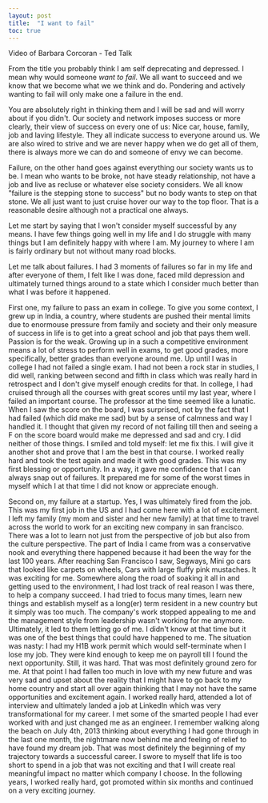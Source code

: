 ```yaml
---
layout: post
title:  "I want to fail"
toc: true
---
```


Video of Barbara Corcoran - Ted Talk

From the title you probably think I am self deprecating and depressed. I mean why would someone *want to fail*. We all want to succeed and we know that we become what we we think and do. Pondering and actively wanting to fail will only make one a failure in the end.

You are absolutely right in thinking them and I will be sad and will worry about if you didn't. Our society and network imposes success or more clearly, their view of success on every one of us: Nice car, house, family, job and laving lifestyle. They all indicate success to everyone around us. We are also wired to strive and we are never happy when we do get all of them, there is always more we can do and someone of envy we can become.

Failure, on the other hand goes against everything our society wants us to be. I mean who wants to be broke, not have steady relationship, not have a job and live as recluse or whatever else society considers. We all know "failure is the stepping stone to success" but no body wants to step on that stone. We all just want to just cruise hover our way to the top floor. That is a reasonable desire although not a practical one always.

Let me start by saying that I won't consider myself successful by any means. I have few things going well in my life and I do struggle with many things but I am definitely happy with where I am. My journey to where I am is fairly ordinary but not without many road blocks.

Let me talk about failures. I had 3 moments of failures so far in my life and after everyone of them, I felt like I was done, faced mild depression and ultimately turned things around to a state which I consider much better than what I was before it happened.

First one, my failure to pass an exam in college. To give you some context, I grew up in India, a country, where students are pushed their mental limits due to enormouse pressure from family and society and their only  measure of success in life is to get into a great school and job that pays them well. Passion is for the weak. Growing up in a such a competitive environment means a lot of stress to perform well in exams, to get good grades, more specifically, better grades than everyone around me. Up until I was in college I had not failed a single exam. I had not been a rock star in studies, I did well, ranking between second and fifth in class which was really hard in retrospect and I don't give myself enough credits for that. In college, I had cruised through all  the courses with great scores until my last year, where I failed an important course. The professor at the time seemed like a lunatic. When I saw the score on the board, I was surprised, not by the fact that I had failed (which did make me sad) but by a sense of calmness and way I handled it. I thought that given my record of not failing till then and seeing a F on the score board would make me depressed and sad and cry. I did neither of those things. I smiled and told myself: let me fix this. I will give it another shot and prove that I am the best in that course. I worked really hard and took the test again and made it with good grades. This was my first blessing or opportunity. 
In a way, it gave me confidence that I can always snap out of failures. It prepared me for some of the worst times in myself which I at that time I did not know or appreciate enough.

Second on, my failure at a startup. Yes, I was ultimately fired from the job. This was my first job in the US and I had come here with a lot of excitement. I left my family (my mom and sister and her new family) at that time to travel across the world to work for an exciting new company in san francisco. There was a lot to learn not just from the perspective of job but also from the culture perspective. The part of India I came from was a conservative nook and everything there happened because it had been the way for the last 100 years. After reaching San Francisco I saw, Segways, Mini go cars that looked like carpets on wheels, Cars with large fluffy pink mustaches. It was exciting for me. Somewhere along the road of soaking it all in and getting used to the environment, I had lost track of real reason I was there, to help a company succeed. I had tried to focus many times, learn new things and establish myself as a long(er) term resident in a new country but it simply was too much. The company's work stopped appealing to me and the management style from leadership wasn't working for me anymore. Ultimately, it led to them letting go of me. I didn't know at that time but it was one of the best things that could have happened to me. The situation was nasty: I had my H1B work permit which would self-terminate when I lose my job. They were kind enough to keep me on payroll till I found the next opportunity. Still, it was hard. That was most definitely ground zero for me. At that point I had fallen too much in love with my new future and was very sad and upset about the reality that I might have to go back to my home country and start all over again thinking that I may not have the same opportunities and excitement again. I worked really hard, attended a lot of interview and ultimately landed a job at LinkedIn which was very transformational for my career. I met some of the smarted people I had ever worked with and just changed me as an engineer.
I remember walking along the beach on July 4th, 2013 thinking about everything I had gone through in the last one month, the nightmare now behind me and feeling of relief to have found my dream job. That was most definitely the beginning of my trajectory towards a successful career. I swore to myself that life is too short to spend in a job that was not exciting and that I will create real meaningful impact no matter which company I choose. In the following years, I worked really hard, got promoted within six months and continued on a very exciting journey.
 